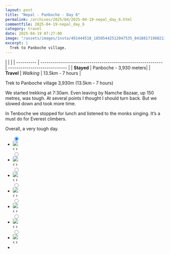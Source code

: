 ```yaml
---
layout: post
title: "Nepal - Panboche - Day 6"
permalink: /archives/2025/04/2025-04-19-nepal_day_6.html
commentfile: 2025-04-19-nepal_day_6
category: travel
date: 2025-04-19 07:27:00
image: "/assets/images/insta/491444518_18505442512047535_8418817198821158587_n_18027514550429710.jpg"
excerpt: |
  Trek to Panboche village.
---
```


|            |                                                              |
| ---------- | ------------------------------------------------------------ | ----------------------------- |
| **Stayed** |  Panboche - 3,930 meters|
| **Travel** | _Walking_                                                    |  13.5km - 7 hours        |


Trek to Panboche village 3,930m (13.5km - 7 hours)

We started trekking at 7:30am. Even leaving by Namche Bazaar, up 150 metres, was tough. At several points I thought I should turn back. But we slowed down and took more time. 

In Tenboche we stopped for lunch and listened to the monks singing. It’s a must do for Everest climbers. 

Overall, a very tough day.


<ul class="slides">
    <input type="radio" name="radio-btn" id="img-1" checked="checked" />
    <li class="slide-container">
        <div class="slide">
          <a href="/assets/images/insta/490699469_18505442545047535_1894216629316380799_n_18309384196226040.jpg"><img src="/assets/images/insta/490699469_18505442545047535_1894216629316380799_n_18309384196226040.jpg" /></a>
        </div>
    <div class="nav">
      <label for="img-7" class="prev">&#x2039;</label>
      <label for="img-2" class="next">&#x203a;</label>
    </div>
    </li>
        <input type="radio" name="radio-btn" id="img-2"  />
    <li class="slide-container">
        <div class="slide">
          <a href="/assets/images/insta/491440974_18505442560047535_3927367590225012635_n_18058126048905232.jpg"><img src="/assets/images/insta/491440974_18505442560047535_3927367590225012635_n_18058126048905232.jpg" /></a>
        </div>
    <div class="nav">
      <label for="img-1" class="prev">&#x2039;</label>
      <label for="img-3" class="next">&#x203a;</label>
    </div>
    </li>
        <input type="radio" name="radio-btn" id="img-3"  />
    <li class="slide-container">
        <div class="slide">
          <a href="/assets/images/insta/491441671_18505442599047535_2666145119935591495_n_18022835909682430.jpg"><img src="/assets/images/insta/491441671_18505442599047535_2666145119935591495_n_18022835909682430.jpg" /></a>
        </div>
    <div class="nav">
      <label for="img-2" class="prev">&#x2039;</label>
      <label for="img-4" class="next">&#x203a;</label>
    </div>
    </li>
        <input type="radio" name="radio-btn" id="img-4"  />
    <li class="slide-container">
        <div class="slide">
          <a href="/assets/images/insta/491443816_18505442719047535_920729061100811277_n_17876147883307572.jpg"><img src="/assets/images/insta/491443816_18505442719047535_920729061100811277_n_17876147883307572.jpg" /></a>
        </div>
    <div class="nav">
      <label for="img-3" class="prev">&#x2039;</label>
      <label for="img-5" class="next">&#x203a;</label>
    </div>
    </li>
        <input type="radio" name="radio-btn" id="img-5"  />
    <li class="slide-container">
        <div class="slide">
          <a href="/assets/images/insta/491070396_18505442815047535_3241206041323856182_n_18079413886707296.jpg"><img src="/assets/images/insta/491070396_18505442815047535_3241206041323856182_n_18079413886707296.jpg" /></a>
        </div>
    <div class="nav">
      <label for="img-4" class="prev">&#x2039;</label>
      <label for="img-6" class="next">&#x203a;</label>
    </div>
    </li>
        <input type="radio" name="radio-btn" id="img-6"  />
    <li class="slide-container">
        <div class="slide">
          <a href="/assets/images/insta/491443098_18505442749047535_3149018609898909241_n_18043209263175756.jpg"><img src="/assets/images/insta/491443098_18505442749047535_3149018609898909241_n_18043209263175756.jpg" /></a>
        </div>
    <div class="nav">
      <label for="img-5" class="prev">&#x2039;</label>
      <label for="img-7" class="next">&#x203a;</label>
    </div>
    </li>
    <input type="radio" name="radio-btn" id="img-7" />
    <li class="slide-container">
        <div class="slide">
          <a href="/assets/images/insta/491444518_18505442512047535_8418817198821158587_n_18027514550429710.jpg"><img src="/assets/images/insta/491444518_18505442512047535_8418817198821158587_n_18027514550429710.jpg" /></a>
        </div>
    <div class="nav">
      <label for="img-6" class="prev">&#x2039;</label>
      <label for="img-1" class="next">&#x203a;</label>
    </div>
    </li>
			
<li class="nav-dots">
      <label for="img-1" class="nav-dot" id="img-dot-1"></label>
      <label for="img-2" class="nav-dot" id="img-dot-2"></label>
      <label for="img-3" class="nav-dot" id="img-dot-3"></label>
      <label for="img-4" class="nav-dot" id="img-dot-4"></label>
      <label for="img-5" class="nav-dot" id="img-dot-5"></label>
      <label for="img-6" class="nav-dot" id="img-dot-6"></label>
      <label for="img-7" class="nav-dot" id="img-dot-7"></label>

</li>
</ul>       